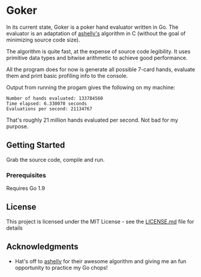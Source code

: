 # Goker

In its current state, Goker is a poker hand evaluator written in Go. The evaluator is an adaptation of [ashelly's](https://github.com/ashelly/ACE_eval) 
algorithm in C (without the goal of minimizing source code size).

The algorithm is quite fast, at the expense of source code legibility. It uses primitive data types and bitwise arithmetic to 
achieve good performance.

All the program does for now is generate all possible 7-card hands, evaluate 
them and print basic profiling info to the console.

Output from running the progam gives the following on my machine:

```
Number of hands evaluated: 133784560
Time elapsed: 6.330070 seconds
Evaluations per second: 21134767
```

That's roughly 21 million hands evaluated per second. Not bad for my purpose.


## Getting Started

Grab the source code, compile and run.  


### Prerequisites

Requires Go 1.9


## License

This project is licensed under the MIT License - see the [LICENSE.md](LICENSE) file for details


## Acknowledgments

* Hat's off to [ashelly](https://github.com/ashelly/ACE_eval) for their awesome algorithm and giving me an fun opportunity to practice my Go chops!
